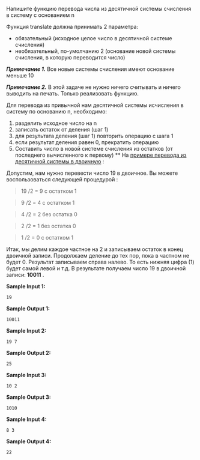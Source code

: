 

Напишите функцию перевода числа из десятичной системы счисления в систему с основанием n

Функция translate должна принимать 2 параметра:

-   обязательный (исходное целое число в десятичной системе счисления)
-   необязательный, по-умолчанию 2 (основание новой системы счисления, в которую переводится число)

***Примечание 1.*** Все новые системы счисления имеют основание меньше 10

***Примечание 2.*** В этой задаче не нужно ничего считывать и ничего выводить на печать. Только реализовать функцию.



Для перевода из привычной нам десятичной системы исчисления в систему по основанию n, необходимо:

1.   разделить исходное число на n
2.   записать остаток от деления (шаг 1)
3.   для результата деления (шаг 1) повторить операцию с шага 1
4.   если результат деления равен 0, прекратить операцию
5.   Составить число в новой системе счисления из остатков (от последнего вычисленного к первому)
**
На [примере перевода из десятичной системы в двоичную](https://ru.wikipedia.org/wiki/%D0%94%D0%B2%D0%BE%D0%B8%D1%87%D0%BD%D0%B0%D1%8F_%D1%81%D0%B8%D1%81%D1%82%D0%B5%D0%BC%D0%B0_%D1%81%D1%87%D0%B8%D1%81%D0%BB%D0%B5%D0%BD%D0%B8%D1%8F#.D0.9F.D1.80.D0.B5.D0.BE.D0.B1.D1.80.D0.B0.D0.B7.D0.BE.D0.B2.D0.B0.D0.BD.D0.B8.D0.B5_.D0.B4.D0.B5.D1.81.D1.8F.D1.82.D0.B8.D1.87.D0.BD.D1.8B.D1.85_.D1.87.D0.B8.D1.81.D0.B5.D0.BB_.D0.B2_.D0.B4.D0.B2.D0.BE.D0.B8.D1.87.D0.BD.D1.8B.D0.B5) :

Допустим, нам нужно перевести число 19 в двоичное. Вы можете воспользоваться следующей процедурой :

>    19 /2 = 9 с остатком 1

>    9 /2 = 4 c остатком 1

>    4 /2 = 2 без остатка 0

>    2 /2 = 1 без остатка 0

>    1 /2 = 0 с остатком 1

Итак, мы делим каждое частное на 2 и записываем остаток в конец двоичной записи. Продолжаем деление до тех пор, пока в частном не будет 0. Результат записываем справа налево. То есть нижняя цифра (1) будет самой левой и т.д. В результате получаем число 19 в двоичной записи: **10011** .

**Sample Input 1:**

```commandline
19
```

**Sample Output 1:**

```commandline
10011
```


**Sample Input 2:**

```commandline
19 7
```


**Sample Output 2:**

```commandline
25
```


**Sample Input 3:**

```commandline
10 2
```


**Sample Output 3:**

```commandline
1010
```


**Sample Input 4:**

```commandline
8 3
```


**Sample Output 4:**

```commandline
22
```


